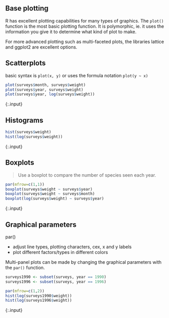 ---
---

## Base plotting

R has excellent plotting capabilities for many types of graphics. The `plot()` function is the most basic plotting function. It is polymorphic, ie. it uses the information you give it to determine what kind of plot to make. 

For more advanced plotting such as multi-faceted plots, the libraries lattice and ggplot2 are excellent options. 

<!--split-->

## Scatterplots

basic syntax is `plot(x, y)` or uses the formula notation `plot(y ~ x)`



~~~r
plot(surveys$month, surveys$weight)
plot(surveys$year, surveys$weight)
plot(surveys$year, log(surveys$weight))
~~~
{:.input}

<!--split-->

## Histograms


~~~r
hist(surveys$weight)
hist(log(surveys$weight))
~~~
{:.input}

<!--split-->

## Boxplots

> Use a boxplot to compare the number of species seen each year. 


~~~r
par(mfrow=c(1,1))
boxplot(surveys$weight ~ surveys$year)
boxplot(surveys$weight ~ surveys$month)
boxplot(log(surveys$weight) ~ surveys$year)
~~~
{:.input}

<!--split-->

## Graphical parameters

par()

* adjust line types, plotting characters, cex, x and y labels
* plot different factors/types in different colors

Multi-panel plots can be made by changing the graphical parameters with the `par()` function. 


~~~r
surveys1990 <- subset(surveys, year == 1990)
surveys1996 <- subset(surveys, year == 1996)

par(mfrow=c(1,2))
hist(log(surveys1990$weight))
hist(log(surveys1996$weight))
~~~
{:.input}
